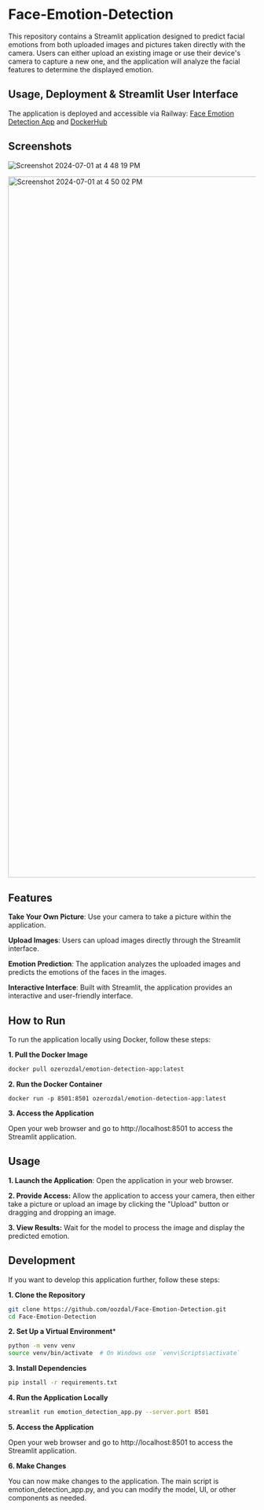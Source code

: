 # Face-Emotion-Detection

This repository contains a Streamlit application designed to predict facial emotions from both uploaded images and pictures taken directly with the camera. Users can either upload an existing image or use their device's camera to capture a new one, and the application will analyze the facial features to determine the displayed emotion.

## Usage, Deployment & Streamlit User Interface

The application is deployed and accessible via Railway: [Face Emotion Detection App](https://face-emotion-detection-production.up.railway.app/) and [DockerHub](https://hub.docker.com/r/ozerozdal/emotion-detection-app)


## Screenshots

![Screenshot 2024-07-01 at 4 48 19 PM](https://github.com/oozdal/Face-Emotion-Detection/assets/34719109/cf629d76-c2c6-41df-b047-069a9bcebf82)

<img width="1427" alt="Screenshot 2024-07-01 at 4 50 02 PM" src="https://github.com/oozdal/Face-Emotion-Detection/assets/34719109/3ea5491a-e6e1-4204-9a13-06be12afde1a">

## Features

**Take Your Own Picture**: Use your camera to take a picture within the application.

**Upload Images**: Users can upload images directly through the Streamlit interface.

**Emotion Prediction**: The application analyzes the uploaded images and predicts the emotions of the faces in the images.

**Interactive Interface**: Built with Streamlit, the application provides an interactive and user-friendly interface.

## How to Run

To run the application locally using Docker, follow these steps:

**1. Pull the Docker Image**

```bash
docker pull ozerozdal/emotion-detection-app:latest
```


**2. Run the Docker Container**

```docker
docker run -p 8501:8501 ozerozdal/emotion-detection-app:latest
```

**3. Access the Application**

Open your web browser and go to http://localhost:8501 to access the Streamlit application.

## Usage

**1. Launch the Application**:
Open the application in your web browser.

**2. Provide Access:**
Allow the application to access your camera, then either take a picture or upload an image by clicking the "Upload" button or dragging and dropping an image.

**3. View Results:**
Wait for the model to process the image and display the predicted emotion.

## Development

If you want to develop this application further, follow these steps:

**1. Clone the Repository**

```bash
git clone https://github.com/oozdal/Face-Emotion-Detection.git
cd Face-Emotion-Detection
```

**2. Set Up a Virtual Environment***

```bash
python -m venv venv
source venv/bin/activate  # On Windows use `venv\Scripts\activate`
```

**3. Install Dependencies**

```bash
pip install -r requirements.txt
```

**4. Run the Application Locally**

```bash
streamlit run emotion_detection_app.py --server.port 8501
```

**5. Access the Application**

Open your web browser and go to http://localhost:8501 to access the Streamlit application.

**6. Make Changes**

You can now make changes to the application. The main script is emotion_detection_app.py, and you can modify the model, UI, or other components as needed.
